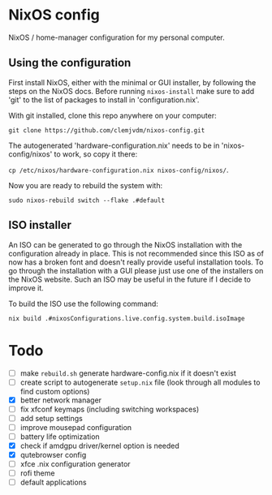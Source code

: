# NixOS config
NixOS / home-manager configuration for my personal computer.

## Using the configuration
First install NixOS, either with the minimal or GUI installer, by following the steps on the NixOS docs. Before running `nixos-install` make sure to add 'git' to the list of packages to install in 'configuration.nix'.

With git installed, clone this repo anywhere on your computer: 

```git clone https://github.com/clemjvdm/nixos-config.git``` 

The autogenerated 'hardware-configuration.nix' needs to be in 'nixos-config/nixos' to work, so copy it there:

```cp /etc/nixos/hardware-configuration.nix nixos-config/nixos/```.

Now you are ready to rebuild the system with: 

```sudo nixos-rebuild switch --flake .#default```

## ISO installer
An ISO can be generated to go through the NixOS installation with the configuration already in place. This is not recommended since this ISO as of now has a broken font and doesn't really provide useful installation tools. To go through the installation with a GUI please just use one of the installers on the NixOS website. Such an ISO may be useful in the future if I decide to improve it.

To build the ISO use the following command:

```nix build .#nixosConfigurations.live.config.system.build.isoImage```

# Todo

- [ ] make `rebuild.sh` generate hardware-config.nix if it doesn't exist
- [ ] create script to autogenerate `setup.nix` file (look through all modules to find custom options)
- [x] better network manager
- [ ] fix xfconf keymaps (including switching workspaces)
- [ ] add setup settings
- [ ] improve mousepad configuration
- [ ] battery life optimization
- [x] check if amdgpu driver/kernel option is needed
- [x] qutebrowser config
- [ ] xfce .nix configuration generator
- [ ] rofi theme
- [ ] default applications

